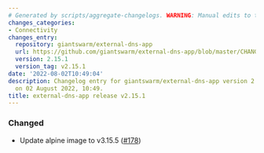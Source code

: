 ```yaml
---
# Generated by scripts/aggregate-changelogs. WARNING: Manual edits to this files will be overwritten.
changes_categories:
- Connectivity
changes_entry:
  repository: giantswarm/external-dns-app
  url: https://github.com/giantswarm/external-dns-app/blob/master/CHANGELOG.md#2151---2022-08-02
  version: 2.15.1
  version_tag: v2.15.1
date: '2022-08-02T10:49:04'
description: Changelog entry for giantswarm/external-dns-app version 2.15.1, published
  on 02 August 2022, 10:49.
title: external-dns-app release v2.15.1
---
```


### Changed
- Update alpine image to v3.15.5 ([#178](https://github.com/giantswarm/external-dns-app/pull/178))
